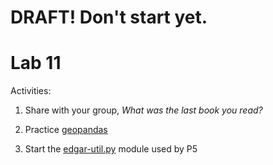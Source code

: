 # DRAFT!  Don't start yet.

# Lab 11

Activities:

1. Share with your group, *What was the last book you read?*

2. Practice [geopandas](./geopandas)

3. Start the [edgar-util.py](./edgar-util) module used by P5

